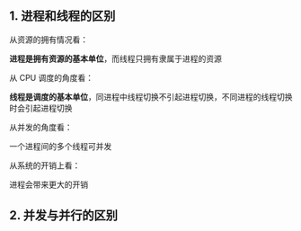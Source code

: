 ## 1. 进程和线程的区别

从资源的拥有情况看：

**进程是拥有资源的基本单位**，而线程只拥有隶属于进程的资源

从 CPU 调度的角度看：

**线程是调度的基本单位**，同进程中线程切换不引起进程切换，不同进程的线程切换时会引起进程切换

从并发的角度看：

一个进程间的多个线程可并发

从系统的开销上看：

进程会带来更大的开销



## 2. 并发与并行的区别

